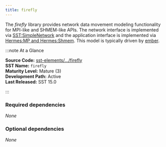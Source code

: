 ```yaml
---
title: firefly
---
```


The *firefly* library provides network data movement modeling functionality for MPI-like and SHMEM-like APIs. The network interface is implemented via [SST:SimpleNetwork](../../core/iface/SimpleNetwork/class) and the application interface is implemented via [Hermes:MP and Hermes:Shmem](../hermes/intro). This model is typically driven by [ember](../ember/intro).

:::note At a Glance

**Source Code:** [sst-elements/.../firefly](https://github.com/sstsimulator/sst-elements/tree/master/src/sst/elements/firefly) &nbsp;  
**SST Name:** `firefly` &nbsp;  
**Maturity Level:** Mature (3) &nbsp;  
**Development Path:** Active &nbsp;   
**Last Released:** SST 15.0

:::

### Required dependencies
*None*

### Optional dependencies
*None*

